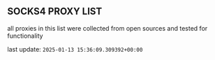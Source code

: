 ## SOCKS4 PROXY LIST

all proxies in this list were collected from open sources and tested for functionality

last update: `2025-01-13 15:36:09.309392+00:00`